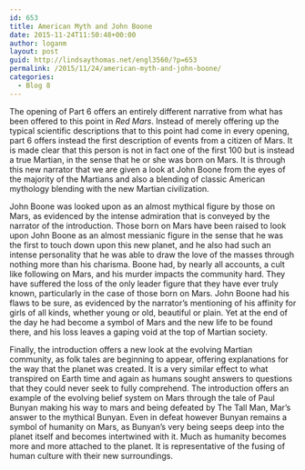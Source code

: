 ```yaml
---
id: 653
title: American Myth and John Boone
date: 2015-11-24T11:50:48+00:00
author: loganm
layout: post
guid: http://lindsaythomas.net/engl3560/?p=653
permalink: /2015/11/24/american-myth-and-john-boone/
categories:
  - Blog 8
---
```

The opening of Part 6 offers an entirely different narrative from what has been offered to this point in _Red Mars_. Instead of merely offering up the typical scientific descriptions that to this point had come in every opening, part 6 offers instead the first description of events from a citizen of Mars. It is made clear that this person is not in fact one of the first 100 but is instead a true Martian, in the sense that he or she was born on Mars. It is through this new narrator that we are given a look at John Boone from the eyes of the majority of the Martians and also a blending of classic American mythology blending with the new Martian civilization.

John Boone was looked upon as an almost mythical figure by those on Mars, as evidenced by the intense admiration that is conveyed by the narrator of the introduction. Those born on Mars have been raised to look upon John Boone as an almost messianic figure in the sense that he was the first to touch down upon this new planet, and he also had such an intense personality that he was able to draw the love of the masses through nothing more than his charisma. Boone had, by nearly all accounts, a cult like following on Mars, and his murder impacts the community hard. They have suffered the loss of the only leader figure that they have ever truly known, particularly in the case of those born on Mars. John Boone had his flaws to be sure, as evidenced by the narrator&#8217;s mentioning of his affinity for girls of all kinds, whether young or old, beautiful or plain. Yet at the end of the day he had become a symbol of Mars and the new life to be found there, and his loss leaves a gaping void at the top of Martian society.

Finally, the introduction offers a new look at the evolving Martian community, as folk tales are beginning to appear, offering explanations for the way that the planet was created. It is a very similar effect to what transpired on Earth time and again as humans sought answers to questions that they could never seek to fully comprehend. The introduction offers an example of the evolving belief system on Mars through the tale of Paul Bunyan making his way to mars and being defeated by The Tall Man, Mar&#8217;s answer to the mythical Bunyan. Even in defeat however Bunyan remains a symbol of humanity on Mars, as Bunyan&#8217;s very being seeps deep into the planet itself and becomes intertwined with it. Much as humanity becomes more and more attached to the planet. It is representative of the fusing of human culture with their new surroundings.